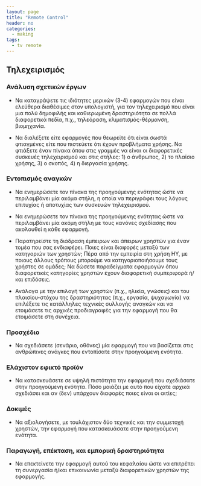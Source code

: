 ```yaml
---
layout: page
title: "Remote Control"
header: no
categories:
  - making
tags:
  - tv remote
---
```


## Τηλεχειρισμός

### Ανάλυση σχετικών έργων

* Να καταγράψετε τις ιδιότητες μερικών (3-4) εφαρμογών που είναι ελεύθερα διαθέσιμες στον υπολογιστή, για τον τηλεχειρισμό που είναι μια πολύ δημοφιλής και καθιερωμένη δραστηριότητα σε πολλά διαφορετικά πεδία, π.χ., τηλεόραση, κλιματισμός-θέρμανση, βιομηχανία.

* Να διαλέξετε είτε εφαρμογές που θεωρείτε ότι είναι σωστά φτιαγμένες είτε που πιστεύετε ότι έχουν προβλήματα χρήσης. Να φτιάξετε έναν πίνακα όπου στις γραμμές να είναι οι διαφορετικές συσκευές τηλεχειρισμού και στις στήλες: 1) ο άνθρωπος, 2) το πλαίσιο χρήσης, 3) ο σκοπός, 4) η διεργασία χρήσης.

### Εντοπισμός αναγκών

* Να ενημερώσετε τον πίνακα της προηγούμενης ενότητας ώστε να περιλαμβάνει μία ακόμα στήλη, η οποία να περιγράφει τους λόγους επιτυχίας ή αποτυχίας των συσκευών τηλεχειρισμού.

* Να ενημερώσετε τον πίνακα της προηγούμενης ενότητας ώστε να περιλαμβάνει μία ακόμη στήλη με τους κανόνες σχεδίασης που ακολουθεί η κάθε εφαρμογή.

* Παρατηρείστε τη διάδραση έμπειρων και άπειρων χρηστών για έναν τομέα που σας ενδιαφέρει. Ποιες είναι διαφορές μεταξύ των κατηγοριών των χρηστών; Πέρα από την εμπειρία στη χρήση ΗΥ, με ποιους άλλους τρόπους μπορούμε να κατηγοριοποιήσουμε τους χρήστες σε ομάδες; Να δώσετε παραδείγματα εφαρμογών όπου διαφορετικές κατηγορίες χρηστών έχουν διαφορετική συμπεριφορά ή/και επιδόσεις.

* Ανάλογα με την επιλογή των χρηστών (π.χ., ηλικία, γνώσεις) και του πλαισίου-στόχου της δραστηριότητας (π.χ., εργασία, ψυχαγωγία) να επιλέξετε τις κατάλληλες τεχνικές συλλογής αναγκών και να ετοιμάσετε τις αρχικές προδιαγραφές για την εφαρμογή που θα ετοιμάσετε στη συνέχεια.

### Προσχέδιο

* Να σχεδιάσετε (σενάριο, οθόνες) μία εφαρμογή που να βασίζεται στις ανθρώπινες ανάγκες που εντοπίσατε στην προηγούμενη ενότητα.

### Ελάχιστον εφικτό προϊόν

* Να κατασκευάσετε σε υψηλή πιστότητα την εφαρμογή που σχεδιάσατε στην προηγούμενη ενότητα. Πόσο μοιάζει με αυτό που είχατε αρχικά σχεδιάσει και αν (δεν) υπάρχουν διαφορές ποιες είναι οι αιτίες;

### Δοκιμές

* Να αξιολογήσετε, με τουλάχιστον δύο τεχνικές και την συμμετοχή χρηστών, την εφαρμογή που κατασκευάσατε στην προηγούμενη ενότητα.

### Παραγωγή, επέκταση, και εμπορική δραστηριότητα

* Να επεκτείνετε την εφαρμογή αυτού του κεφαλαίου ώστε να επιτρέπει τη συνεργασία ή/και επικοινωνία μεταξύ διαφορετικών χρηστών της εφαρμογής.
